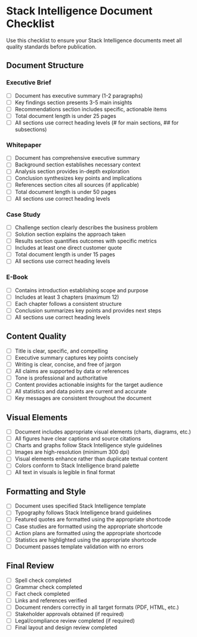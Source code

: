 # Stack Intelligence Document Checklist

Use this checklist to ensure your Stack Intelligence documents meet all quality standards before publication.

## Document Structure

### Executive Brief

- [ ] Document has executive summary (1-2 paragraphs)
- [ ] Key findings section presents 3-5 main insights
- [ ] Recommendations section includes specific, actionable items
- [ ] Total document length is under 25 pages
- [ ] All sections use correct heading levels (# for main sections, ## for subsections)

### Whitepaper

- [ ] Document has comprehensive executive summary
- [ ] Background section establishes necessary context
- [ ] Analysis section provides in-depth exploration
- [ ] Conclusion synthesizes key points and implications
- [ ] References section cites all sources (if applicable)
- [ ] Total document length is under 50 pages
- [ ] All sections use correct heading levels

### Case Study

- [ ] Challenge section clearly describes the business problem
- [ ] Solution section explains the approach taken
- [ ] Results section quantifies outcomes with specific metrics
- [ ] Includes at least one direct customer quote
- [ ] Total document length is under 15 pages
- [ ] All sections use correct heading levels

### E-Book

- [ ] Contains introduction establishing scope and purpose
- [ ] Includes at least 3 chapters (maximum 12)
- [ ] Each chapter follows a consistent structure
- [ ] Conclusion summarizes key points and provides next steps
- [ ] All sections use correct heading levels

## Content Quality

- [ ] Title is clear, specific, and compelling
- [ ] Executive summary captures key points concisely
- [ ] Writing is clear, concise, and free of jargon
- [ ] All claims are supported by data or references
- [ ] Tone is professional and authoritative
- [ ] Content provides actionable insights for the target audience
- [ ] All statistics and data points are current and accurate
- [ ] Key messages are consistent throughout the document

## Visual Elements

- [ ] Document includes appropriate visual elements (charts, diagrams, etc.)
- [ ] All figures have clear captions and source citations
- [ ] Charts and graphs follow Stack Intelligence style guidelines
- [ ] Images are high-resolution (minimum 300 dpi)
- [ ] Visual elements enhance rather than duplicate textual content
- [ ] Colors conform to Stack Intelligence brand palette
- [ ] All text in visuals is legible in final format

## Formatting and Style

- [ ] Document uses specified Stack Intelligence template
- [ ] Typography follows Stack Intelligence brand guidelines
- [ ] Featured quotes are formatted using the appropriate shortcode
- [ ] Case studies are formatted using the appropriate shortcode
- [ ] Action plans are formatted using the appropriate shortcode
- [ ] Statistics are highlighted using the appropriate shortcode
- [ ] Document passes template validation with no errors

## Final Review

- [ ] Spell check completed
- [ ] Grammar check completed
- [ ] Fact check completed
- [ ] Links and references verified
- [ ] Document renders correctly in all target formats (PDF, HTML, etc.)
- [ ] Stakeholder approvals obtained (if required)
- [ ] Legal/compliance review completed (if required)
- [ ] Final layout and design review completed